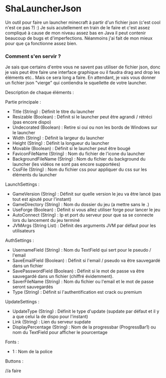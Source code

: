 # ShaLauncherJson
Un outil pour faire un launcher minecraft à partir d'un fichier json (c'est cool n'est ce pas ?) :)
Je suis acutellement en train de le faire et c'est assez compliqué à cause de mon niveau assez bas en Java il peut contenir beaucoup de bugs et d'imperfections. Néanmoins j'ai fait de mon mieux pour que ça fonctionne assez bien.

### Comment s'en servir ?
Je sais que certains d'entre vous ne savent pas utiliser de fichier json, donc je vais peut être faire une interface graphique ou il faudra drag and drop les éléments etc.. Mais ce sera long a faire. En attendant, je vais vous donner un fichier json "vierge" qui contiendra le squellette de votre launcher.

Description de chaque éléments :

Partie principale :

- Title (String) : Définit le titre du launcher
- Resizable (Boolean) : Définit si le launcher peut être agrandi / rétréci (pas encore dispo)
- Undecorated (Boolean) : Retire si oui ou non les bords de Windows sur le launcher
- Width (String) : Définit la largeur du launcher
- Height (String) : Définit la longueur du launcher
- Movable (Boolean) : Définit si le launcher peut être bougé
- FaviconFileName (String) : Nom du fichier de l'icone du launcher
- BackgroundFileName (String) : Nom du fichier du background du launcher (les vidéos ne sont pas encore supportées)
- CssFile (String) : Nom du fichier css pour appliquer du css sur les éléments du launcher

LaunchSettings :

- GameVersion (String) : Définit sur quelle version le jeu va être lancé (pas tout est ajouté pour l'instant)
- GameDirectory (String) : Nom du dossier du jeu (a mettre sans le .)
- UseForge (Boolean) : Définit si vous allez utiliser forge pour lancer le jeu
- AutoConnect (String) : Ip et port du serveur pour que sa se connecte lors du lancement du jeu terminé
- JVMArgs (String List) : Définit des arguments JVM par défaut pour les utilisateurs

AuthSettings : 
 
- UsernameField (String) : Nom du TextField qui sert pour le pseudo / l'email
- SaveEmailField (Boolean) : Définit si l'email / pseudo va être sauvegardé dans un fichier
- SavePasswordField (Boolean) : Définit si le mot de passe va être sauvegardé dans un fichier (chiffré évidemment).
- SaverFileName (String) : Nom du fichier ou l'email et le mot de passe seront sauvegardés
- Type (String) : Définit si l'authentification est crack ou premium

UpdateSettings :

- UpdateType (String) : Définit le type d'update (supdate par défaut et il y a que celui la de dispo pour l'instant)
- Link (String) : Lien du serveur supdate
- DisplayPercentage (String) : Nom de la progressbar (ProgressBar1) ou nom du TextField pour afficher le pourcentage

Fonts :

- 1 : Nom de la police

Buttons :

//a faire
